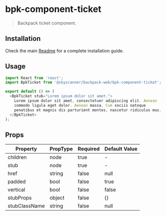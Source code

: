 # bpk-component-ticket

> Backpack ticket component.

## Installation

Check the main [Readme](https://github.com/skyscanner/backpack#usage) for a complete installation guide.

## Usage

```js
import React from 'react';
import BpkTicket from '@skyscanner/backpack-web/bpk-component-ticket';

export default () => (
  <BpkTicket stub="Lorem ipsum dolor sit amet.">
    Lorem ipsum dolor sit amet, consectetuer adipiscing elit. Aenean
    commodo ligula eget dolor. Aenean massa. Cum sociis natoque
    penatibus et magnis dis parturient montes, nascetur ridiculus mus.
  </BpkTicket>
);
```

## Props

| Property      | PropType | Required | Default Value |
| ------------- | -------- | -------- | ------------- |
| children      | node     | true     | -             |
| stub          | node     | true     | -             |
| href          | string   | false    | null          |
| padded        | bool     | false    | true          |
| vertical      | bool     | false    | false         |
| stubProps     | object   | false    | {}            |
| stubClassName | string   | false    | null          |

